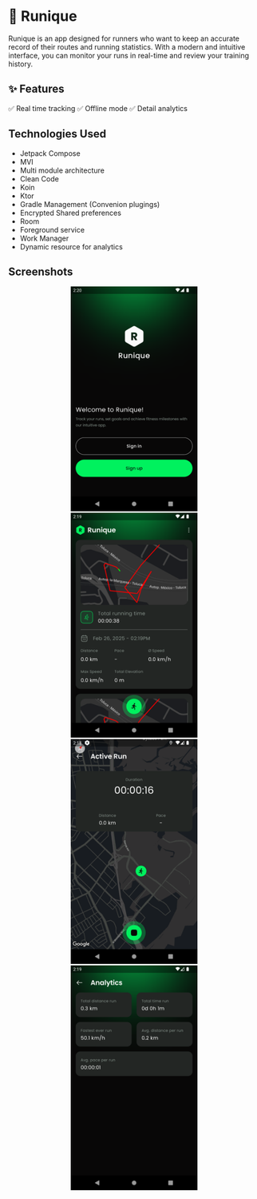 # 📱 Runique 

Runique is an app designed for runners who want to keep an accurate record of their routes and running statistics. 
With a modern and intuitive interface, you can monitor your runs in real-time and review your training history.

## ✨ Features  
✅ Real time tracking 
✅ Offline mode
✅ Detail analytics

## Technologies Used

- Jetpack Compose  
- MVI
- Multi module architecture
- Clean Code
- Koin
- Ktor
- Gradle Management (Convenion plugings)
- Encrypted Shared preferences
- Room
- Foreground service
- Work Manager
- Dynamic resource for analytics

## Screenshots
<p align="center">
  <img src="./screens/auth.png" height="450">
  <img src="./screens/home.png" height="450">
  <img src="./screens/active_run.png" height="450">
  <img src="./screens/analytics.png" height="450">
</p>
